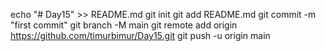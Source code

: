 echo "# Day15" >> README.md
git init
git add README.md
git commit -m "first commit"
git branch -M main
git remote add origin https://github.com/timurbimur/Day15.git
git push -u origin main